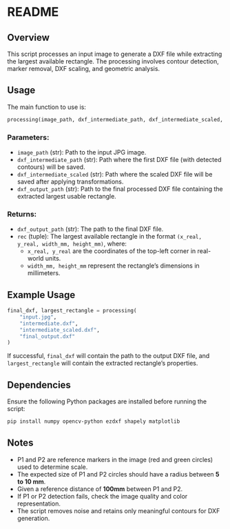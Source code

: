 # README

## Overview
This script processes an input image to generate a DXF file while extracting the largest available rectangle. The processing involves contour detection, marker removal, DXF scaling, and geometric analysis.

## Usage
The main function to use is:
```python
processing(image_path, dxf_intermediate_path, dxf_intermediate_scaled, dxf_output_path)
```
### Parameters:
- `image_path` (str): Path to the input JPG image.
- `dxf_intermediate_path` (str): Path where the first DXF file (with detected contours) will be saved.
- `dxf_intermediate_scaled` (str): Path where the scaled DXF file will be saved after applying transformations.
- `dxf_output_path` (str): Path to the final processed DXF file containing the extracted largest usable rectangle.

### Returns:
- `dxf_output_path` (str): The path to the final DXF file.
- `rec` (tuple): The largest available rectangle in the format `(x_real, y_real, width_mm, height_mm)`, where:
  - `x_real, y_real` are the coordinates of the top-left corner in real-world units.
  - `width_mm, height_mm` represent the rectangle’s dimensions in millimeters.

## Example Usage
```python
final_dxf, largest_rectangle = processing(
    "input.jpg", 
    "intermediate.dxf", 
    "intermediate_scaled.dxf", 
    "final_output.dxf"
)
```
If successful, `final_dxf` will contain the path to the output DXF file, and `largest_rectangle` will contain the extracted rectangle’s properties.

## Dependencies
Ensure the following Python packages are installed before running the script:
```sh
pip install numpy opencv-python ezdxf shapely matplotlib
```

## Notes
- P1 and P2 are reference markers in the image (red and green circles) used to determine scale.
- The expected size of P1 and P2 circles should have a radius between **5 to 10 mm**.
- Given a reference distance of **100mm** between P1 and P2.
- If P1 or P2 detection fails, check the image quality and color representation.
- The script removes noise and retains only meaningful contours for DXF generation.


